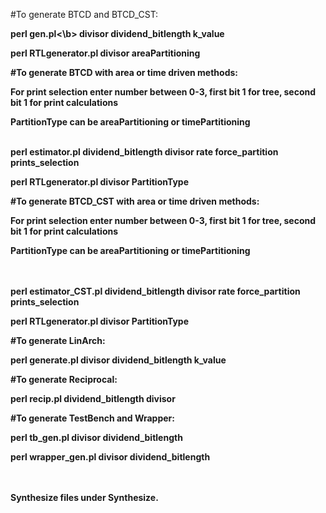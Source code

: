#To generate BTCD and BTCD_CST:  

<b>perl gen.pl<\b> divisor dividend_bitlength k_value

perl RTLgenerator.pl  divisor areaPartitioning
    
    
#To generate BTCD with area or time driven methods:

For print selection enter number between 0-3, first bit 1 for tree, second bit 1 for print calculations

PartitionType can be areaPartitioning or timePartitioning
<br><br>

perl estimator.pl dividend_bitlength divisor rate force_partition prints_selection

perl RTLgenerator.pl divisor PartitionType
 
 
#To generate BTCD_CST with area or time driven methods:

For print selection enter number between 0-3, first bit 1 for tree, second bit 1 for print calculations

PartitionType can be areaPartitioning or timePartitioning

<br><br>
perl estimator_CST.pl dividend_bitlength divisor rate force_partition prints_selection

perl RTLgenerator.pl divisor PartitionType
 
 
#To generate LinArch:
 
perl generate.pl divisor dividend_bitlength k_value
 
 
#To generate Reciprocal:
 
perl recip.pl dividend_bitlength divisor

#To generate TestBench and Wrapper:
 
perl tb_gen.pl divisor dividend_bitlength

perl wrapper_gen.pl divisor dividend_bitlength

<br><br>
Synthesize files under Synthesize.
